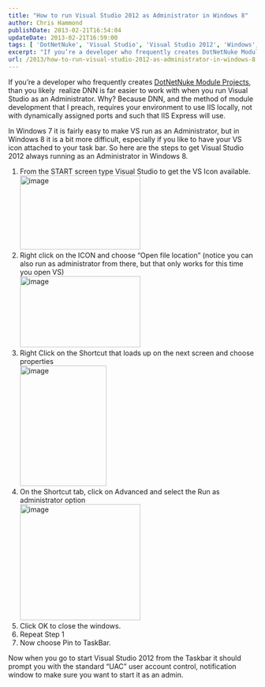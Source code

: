 ```yaml
---
title: "How to run Visual Studio 2012 as Administrator in Windows 8"
author: Chris Hammond
publishDate: 2013-02-21T16:54:04
updateDate: 2013-02-21T16:59:00
tags: [ 'DotNetNuke', 'Visual Studio', 'Visual Studio 2012', 'Windows', 'Windows 8' ]
excerpt: "If you’re a developer who frequently creates DotNetNuke Module Projects, than you likely  realize DNN is far easier to work with when you run Visual Studio as an Administrator. Why? Because DNN, and the method of module development that I preach, requires your environment to use IIS locally, not with dynamically assigned ports and such that IIS Express will use. "
url: /2013/how-to-run-visual-studio-2012-as-administrator-in-windows-8  # Use the generated URL with year
---
```

<p>If you’re a developer who frequently creates <a href="https://www.christoc.com/Projects.aspx">DotNetNuke Module Projects</a>, than you likely&#160; realize DNN is far easier to work with when you run Visual Studio as an Administrator. Why? Because DNN, and the method of module development that I preach, requires your environment to use IIS locally, not with dynamically assigned ports and such that IIS Express will use. </p>  <p>In Windows 7 it is fairly easy to make VS run as an Administrator, but in Windows 8 it is a bit more difficult, especially if you like to have your VS icon attached to your task bar. So here are the steps to get Visual Studio 2012 always running as an Administrator in Windows 8.</p>  <ol>   <li>From the START screen type Visual Studio to get the VS Icon available.      <br /><a href="/assets/images/PublishThumbnails//windows-live-writer/how-to-run-visual-studio-2012-as-adminis_ddba/image_2.png" rel="lightbox[thispost]"><img style="margin: 0px; border: 0px currentcolor; padding-top: 0px; padding-right: 0px; padding-left: 0px; display: inline; background-image: none;" title="image" border="0" alt="image" src="/assets/images/PublishThumbnails//Windows-Live-Writer/How-to-run-Visual-Studio-2012-as-Adminis_DDBA/image_thumb.png" width="244" height="150" /></a></li>    <li>Right click on the ICON and choose “Open file location” (notice you can also run as administrator from there, but that only works for this time you open VS)      <br /><a href="/assets/images/PublishThumbnails//Windows-Live-Writer/How-to-run-Visual-Studio-2012-as-Adminis_DDBA/image_4.png" rel="lightbox[thispost]"><img style="margin: 0px; border: 0px currentcolor; padding-top: 0px; padding-right: 0px; padding-left: 0px; display: inline; background-image: none;" title="image" border="0" alt="image" src="/assets/images/PublishThumbnails//Windows-Live-Writer/How-to-run-Visual-Studio-2012-as-Adminis_DDBA/image_thumb_1.png" width="244" height="144" /></a></li>    <li>Right Click on the Shortcut that loads up on the next screen and choose properties      <br /><a href="/assets/images/PublishThumbnails//Windows-Live-Writer/How-to-run-Visual-Studio-2012-as-Adminis_DDBA/image_8.png" rel="lightbox[thispost]"><img style="margin: 0px; border: 0px currentcolor; padding-top: 0px; padding-right: 0px; padding-left: 0px; display: inline; background-image: none;" title="image" border="0" alt="image" src="/assets/images/PublishThumbnails//Windows-Live-Writer/How-to-run-Visual-Studio-2012-as-Adminis_DDBA/image_thumb_3.png" width="175" height="244" /></a></li>    <li>On the Shortcut tab, click on Advanced and select the Run as administrator option      <br /><a href="/assets/images/PublishThumbnails//Windows-Live-Writer/How-to-run-Visual-Studio-2012-as-Adminis_DDBA/image_12.png" rel="lightbox[thispost]"><img style="margin: 0px; border: 0px currentcolor; padding-top: 0px; padding-right: 0px; padding-left: 0px; display: inline; background-image: none;" title="image" border="0" alt="image" src="/assets/images/PublishThumbnails//Windows-Live-Writer/How-to-run-Visual-Studio-2012-as-Adminis_DDBA/image_thumb_5.png" width="244" height="235" /></a></li>    <li>Click OK to close the windows.</li>    <li>Repeat Step 1</li>    <li>Now choose Pin to TaskBar.</li> </ol>  <p>Now when you go to start Visual Studio 2012 from the Taskbar it should prompt you with the standard “UAC” user account control, notification window to make sure you want to start it as an admin.    </p>
